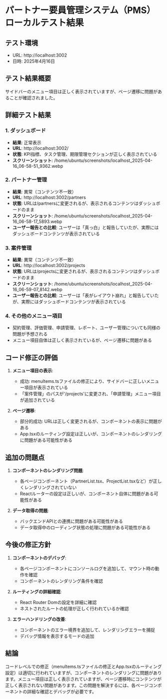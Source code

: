# パートナー要員管理システム（PMS）ローカルテスト結果

## テスト環境
- URL: http://localhost:3002
- 日時: 2025年4月16日

## テスト結果概要

サイドバーのメニュー項目は正しく表示されていますが、ページ遷移に問題があることが確認されました。

## 詳細テスト結果

### 1. ダッシュボード
- **結果**: 正常表示
- **URL**: http://localhost:3002/
- **状態**: KPI指標、タスク管理、期限管理セクションが正しく表示されている
- **スクリーンショット**: /home/ubuntu/screenshots/localhost_2025-04-16_06-58-51_9362.webp

### 2. パートナー管理
- **結果**: 異常（コンテンツ不一致）
- **URL**: http://localhost:3002/partners
- **状態**: URLは/partnersに変更されるが、表示されるコンテンツはダッシュボードのまま
- **スクリーンショット**: /home/ubuntu/screenshots/localhost_2025-04-16_06-58-17_5893.webp
- **ユーザー報告との比較**: ユーザーは「真っ白」と報告していたが、実際にはダッシュボードコンテンツが表示されている

### 3. 案件管理
- **結果**: 異常（コンテンツ不一致）
- **URL**: http://localhost:3002/projects
- **状態**: URLは/projectsに変更されるが、表示されるコンテンツはダッシュボードのまま
- **スクリーンショット**: /home/ubuntu/screenshots/localhost_2025-04-16_06-59-07_8142.webp
- **ユーザー報告との比較**: ユーザーは「表がレイアウト崩れ」と報告していたが、実際にはダッシュボードコンテンツが表示されている

### 4. その他のメニュー項目
- 契約管理、評価管理、申請管理、レポート、ユーザー管理についても同様の問題が予想される
- メニュー項目自体は正しく表示されているが、ページ遷移に問題がある

## コード修正の評価

1. **メニュー項目の表示**: 
   - 成功: menuItems.tsファイルの修正により、サイドバーに正しいメニュー項目が表示されている
   - 「案件管理」のパスが'/projects'に変更され、「申請管理」メニュー項目が追加されている

2. **ページ遷移**: 
   - 部分的成功: URLは正しく変更されるが、コンポーネントの表示に問題がある
   - App.tsxのルーティング設定は正しいが、コンポーネントのレンダリングに問題がある可能性がある

## 追加の問題点

1. **コンポーネントのレンダリング問題**:
   - 各ページコンポーネント（PartnerList.tsx、ProjectList.tsxなど）が正しくレンダリングされていない
   - Reactルーターの設定は正しいが、コンポーネント自体に問題がある可能性がある

2. **データ取得の問題**:
   - バックエンドAPIとの連携に問題がある可能性がある
   - データ取得中のローディング状態の処理に問題がある可能性がある

## 今後の修正方針

1. **コンポーネントのデバッグ**:
   - 各ページコンポーネントにコンソールログを追加して、マウント時の動作を確認
   - コンポーネントのレンダリング条件を確認

2. **ルーティングの詳細確認**:
   - React Router Domの設定を詳細に確認
   - ネストされたルートの処理が正しく行われているか確認

3. **エラーハンドリングの改善**:
   - コンポーネントのエラー境界を追加して、レンダリングエラーを捕捉
   - デバッグ情報を表示するモードの追加

## 結論

コードレベルでの修正（menuItems.tsファイルの修正とApp.tsxのルーティング設定）は適切に行われていますが、コンポーネントのレンダリングに問題があります。メニュー項目は正しく表示されていますが、ページ遷移時にコンテンツが正しく表示されない問題があります。この問題を解決するには、各ページコンポーネントの詳細な確認とデバッグが必要です。

